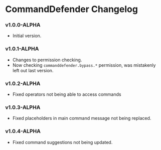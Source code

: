 # CommandDefender Changelog

### v1.0.0-ALPHA
* Initial version.

### v1.0.1-ALPHA
* Changes to permission checking.
* Now checking `commanddefender.bypass.*` permission, was mistakenly left out last version.

### v1.0.2-ALPHA
* Fixed operators not being able to access commands

### v1.0.3-ALPHA
* Fixed placeholders in main command message not being replaced.

### v1.0.4-ALPHA
* Fixed command suggestions not being updated.